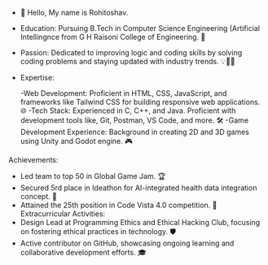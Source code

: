 - 👋 Hello, My name is Rohitoshav.
- Education: Pursuing B.Tech in Computer Science Engineering (Artificial Intellingnce from G H Raisoni College of Engineering. 🏫
- Passion: Dedicated to improving logic and coding skills by solving coding problems and staying updated with industry trends. 💡👨‍💻
- 
  Expertise:
  
  -Web Development: Proficient in HTML, CSS, JavaScript, and frameworks like Tailwind CSS for building responsive web applications. 🌐
   -Tech Stack: Experienced in C, C++, and Java. Proficient with development tools like, Git, Postman, VS Code, and more. 🛠️
   -Game Development Experience: Background in creating 2D and 3D games using Unity and Godot engine. 🎮

 Achievements:
 - Led team to top 50 in Global Game Jam. 🏆
- Secured 5rd place in Ideathon for AI-integrated health data integration concept. 🥉
- Attained the 25th position in Code Vista 4.0 competition. 🏅
 Extracurricular Activities:
- Design Lead at Programming Ethics and Ethical Hacking Club, focusing on fostering ethical practices in technology. 🛡️
- Active contributor on GitHub, showcasing ongoing learning and collaborative development efforts. 🎓

<!---
Rohitoshav-Dalve/Rohitoshav-Dalve is a ✨ special ✨ repository because its `README.md` (this file) appears on your GitHub profile.
You can click the Preview link to take a look at your changes.
--->
